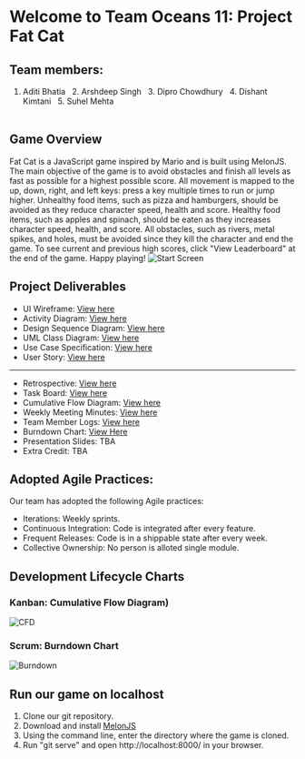 # Welcome to Team Oceans 11: Project Fat Cat

## Team members:
1. Aditi Bhatia &nbsp;  2. Arshdeep Singh &nbsp; 3. Dipro Chowdhury &nbsp; 4. Dishant Kimtani  &nbsp; 5. Suhel Mehta
<br></br>

## Game Overview
Fat Cat is a JavaScript game inspired by Mario and is built using MelonJS. The main objective of the game is to avoid obstacles and finish all levels as fast as possible for a highest possible score. All movement is mapped to the up, down, right, and left keys: press a key multiple times to run or jump higher. Unhealthy food items, such as pizza and hamburgers, should be avoided as they reduce character speed, health and score. Healthy food items, such as apples and spinach, should be eaten as they increases character speed, health, and score. All obstacles, such as rivers, metal spikes, and holes, must be avoided since they kill the character and end the game. To see current and previous high scores, click "View Leaderboard" at the end of the game. Happy playing!
![Start Screen](https://github.com/nguyensjsu/cmpe202-oceans11/blob/master/Images/Game%20Screenshots/start_game.png "Title Screen")

## Project Deliverables
* UI Wireframe: [View here](https://github.com/nguyensjsu/cmpe202-oceans11/tree/master/Project%20Deliverables/UI%20Wireframes)
* Activity Diagram: [View here](https://github.com/nguyensjsu/cmpe202-oceans11/tree/master/Project%20Deliverables/Activity%20Diagram)
* Design Sequence Diagram: [View here](https://github.com/nguyensjsu/cmpe202-oceans11/tree/master/Project%20Deliverables/Design%20Sequence%20Diagram)
* UML Class Diagram: [View here](https://github.com/nguyensjsu/cmpe202-oceans11/tree/master/Project%20Deliverables/Team%20-%20UML%20Class%20Diagram%20)
* Use Case Specification: [View here](https://github.com/nguyensjsu/cmpe202-oceans11/tree/master/Project%20Deliverables/Use%20Case%20Specification)
* User Story: [View here](https://github.com/nguyensjsu/cmpe202-oceans11/tree/master/Project%20Deliverables/User%20Story)
---
* Retrospective: [View here]( https://github.com/nguyensjsu/cmpe202-oceans11/blob/master/Project%20Deliverables/Retrospective.md)
* Task Board: [View here](https://github.com/nguyensjsu/cmpe202-oceans11/projects/1)
* Cumulative Flow Diagram: [View here](https://docs.google.com/spreadsheets/d/1DUSk8EHJiDXbjKezvUhB_dygtkIgzJfhuiswx0WiZTI/edit?usp=sharing)
* Weekly Meeting Minutes: [View here](https://github.com/nguyensjsu/cmpe202-oceans11/tree/master/Wiki/Weekly%20Minutes)
* Team Member Logs: [View here](https://github.com/nguyensjsu/cmpe202-oceans11/tree/master/Wiki)
* Burndown Chart: [View Here](https://docs.google.com/spreadsheets/d/1FjIgMo-5ygs1MUncWdux56Sz-x2LB5rapKpifeBU1bw/edit?usp=sharing)
* Presentation Slides: TBA
* Extra Credit: TBA

## Adopted Agile Practices:
Our team has adopted the following Agile practices:

* Iterations: Weekly sprints.
* Continuous Integration: Code is integrated after every feature.
* Frequent Releases: Code is in a shippable state after every week.
* Collective Ownership: No person is alloted single module.

## Development Lifecycle Charts
### Kanban: Cumulative Flow Diagram)
![CFD](https://github.com/nguyensjsu/cmpe202-oceans11/blob/master/Images/Lifecycle%20Charts/CFD.png)
### Scrum: Burndown Chart
![Burndown](https://github.com/nguyensjsu/cmpe202-oceans11/blob/master/Images/Lifecycle%20Charts/burndown.png)

## Run our game on localhost
1. Clone our git repository. 
2. Download and install [MelonJS](https://github.com/melonjs/melonJS)
3. Using the command line, enter the directory where the game is cloned. 
4. Run "git serve" and open http://localhost:8000/ in your browser.
